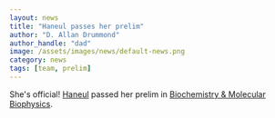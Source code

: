 ```yaml
---
layout: news
title: "Haneul passes her prelim"
author: "D. Allan Drummond"
author_handle: "dad"
image: /assets/images/news/default-news.png
category: news
tags: [team, prelim]
---
```

She's official! [Haneul][1] passed her prelim in [Biochemistry & Molecular Biophysics][2].

[1]: /team/haneul-yoo/
[2]: http://bmb.uchospitals.edu/